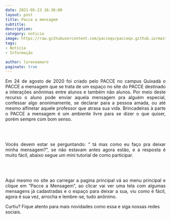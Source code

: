 ```yaml
---
date: 2021-05-23 16:30:00
layout: post
title: Pacce a mensagem 
subtitle: 
description: 
category: noticia
image: https://raw.githubusercontent.com/pacceqx/pacceqx.github.io/master/assets/pic/capas/pacceamsg.png
tags:
- Notícia
- Informação

author: lorenaamaro
paginate: true
---
```


<p style="text-align: justify;">
Em 24 de agosto de 2020 foi criado pelo PACCE no campus Quixadá o PACCE a mensagem que se trata de um espaço no site do PACCE destinado a interações anônimas entre alunos e também não alunos. Por meio deste recurso o aluno pode enviar aquela mensagem pra alguém especial, confessar algo anonimamente, se declarar para a pessoa amada, ou até mesmo alfinetar aquele professor que atrasa sua vida. Brincadeiras à parte o PACCE a mensagem é um ambiente livre para se dizer o que quiser, porém sempre com bom senso.
</p>
<br><br>
<p style="text-align: justify;">
Vocês devem estar se perguntando: “ tá mas como eu faço pra deixar minha mensagem?”, se não estavam antes agora estão, e a resposta é muito fácil, abaixo segue um mini tutorial de como participar.
</p>
<br><br>
<p style="text-align: justify;">
Aqui mesmo no site ao carregar a pagina principal vá ao menu principal e clique em “Pacce a Mensagem”, ao clicar vai ver uma tela com algumas mensagens já cadastradas e o espaço para deixar a sua, viu como é fácil, agora é sua vez, arrocha e lembre-se, tudo anônimo.
</p>
<p style="text-align: right;">
</p>

Curtiu? Fique atento para mais novidades como essa e siga nossas redes sociais.